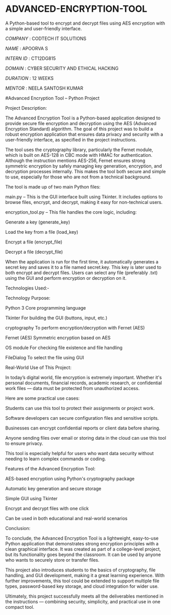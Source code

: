 # ADVANCED-ENCRYPTION-TOOL

A Python-based tool to encrypt and decrypt files using AES encryption with a simple and user-friendly interface.

*COMPANY* : CODTECH IT SOLUTIONS

*NAME* : APOORVA S

*INTERN ID* : CT12DG815

*DOMAIN* : CYBER SECURITY AND ETHICAL HACKING 

*DURATION* : 12 WEEKS

*MENTOR* : NEELA SANTOSH KUMAR 

#Advanced Encryption Tool – Python Project

Project Description:

The Advanced Encryption Tool is a Python-based application designed to provide secure file encryption and decryption using the AES (Advanced Encryption Standard) algorithm. The goal of this project was to build a robust encryption application that ensures data privacy and security with a user-friendly interface, as specified in the project instructions.

The tool uses the cryptography library, particularly the Fernet module, which is built on AES-128 in CBC mode with HMAC for authentication. Although the instruction mentions AES-256, Fernet ensures strong symmetric encryption by safely managing key generation, encryption, and decryption processes internally. This makes the tool both secure and simple to use, especially for those who are not from a technical background.

The tool is made up of two main Python files:

main.py – This is the GUI interface built using Tkinter. It includes options to browse files, encrypt, and decrypt, making it easy for non-technical users.

encryption_tool.py – This file handles the core logic, including:

Generate a key (generate_key)

Load the key from a file (load_key)

Encrypt a file (encrypt_file)

Decrypt a file (decrypt_file)

When the application is run for the first time, it automatically generates a secret key and saves it to a file named secret.key. This key is later used to both encrypt and decrypt files. Users can select any file (preferably .txt) using the GUI and perform encryption or decryption on it.

Technologies Used:-

Technology	Purpose:

Python 3	Core programming language

Tkinter	For building the GUI (buttons, input, etc.)

cryptography	To perform encryption/decryption with Fernet (AES)

Fernet (AES)	Symmetric encryption based on AES

OS module	For checking file existence and file handling

FileDialog	To select the file using GUI

Real-World Use of This Project:

In today’s digital world, file encryption is extremely important. Whether it's personal documents, financial records, academic research, or confidential work files — data must be protected from unauthorized access.

Here are some practical use cases:

Students can use this tool to protect their assignments or project work.

Software developers can secure configuration files and sensitive scripts.

Businesses can encrypt confidential reports or client data before sharing.

Anyone sending files over email or storing data in the cloud can use this tool to ensure privacy.

This tool is especially helpful for users who want data security without needing to learn complex commands or coding.

Features of the Advanced Encryption Tool:

AES-based encryption using Python's cryptography package

Automatic key generation and secure storage

Simple GUI using Tkinter

Encrypt and decrypt files with one click

Can be used in both educational and real-world scenarios

Conclusion:

To conclude, the Advanced Encryption Tool is a lightweight, easy-to-use Python application that demonstrates strong encryption principles with a clean graphical interface. It was created as part of a college-level project, but its functionality goes beyond the classroom. It can be used by anyone who wants to securely store or transfer files.

This project also introduces students to the basics of cryptography, file handling, and GUI development, making it a great learning experience. With further improvements, this tool could be extended to support multiple file types, password-based key storage, and cloud integration for wider use.

Ultimately, this project successfully meets all the deliverables mentioned in the instructions — combining security, simplicity, and practical use in one compact tool.
